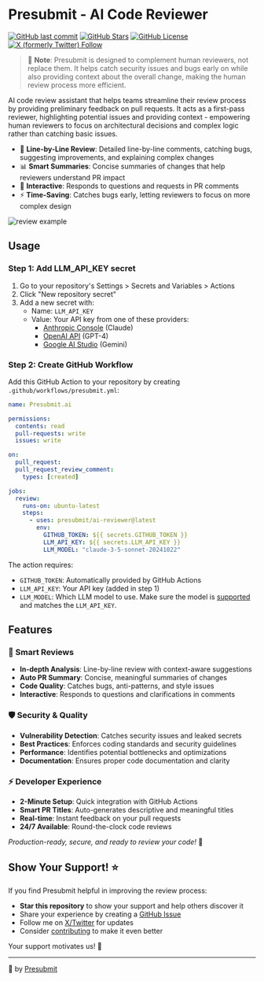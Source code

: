 # Presubmit - AI Code Reviewer

[![GitHub last commit](https://img.shields.io/github/last-commit/presubmit/ai-reviewer)](https://github.com/presubmit/ai-reviewer/commits)
[![GitHub Stars](https://img.shields.io/github/stars/presubmit/ai-reviewer?style=social)](https://github.com/presubmit/ai-reviewer/stargazers)
[![GitHub License](https://img.shields.io/github/license/presubmit/ai-reviewer?color=yellow)](https://github.com/presubmit/ai-reviewer/blob/main/LICENSE)
[![X (formerly Twitter) Follow](https://img.shields.io/twitter/follow/presubmitai?style=social)](https://x.com/intent/follow?screen_name=presubmitai)

> 🤝 **Note**: Presubmit is designed to complement human reviewers, not replace them. It helps catch security issues and bugs early on while also providing context about the overall change, making the human review process more efficient.

AI code review assistant that helps teams streamline their review process by providing preliminary feedback on pull requests. It acts as a first-pass reviewer, highlighting potential issues and providing context - empowering human reviewers to focus on architectural decisions and complex logic rather than catching basic issues.

- 📝 **Line-by-Line Review**: Detailed line-by-line comments, catching bugs, suggesting improvements, and explaining complex changes
- 📊 **Smart Summaries**: Concise summaries of changes that help reviewers understand PR impact
- 💬 **Interactive**: Responds to questions and requests in PR comments
- ⚡ **Time-Saving**: Catches bugs early, letting reviewers to focus on more complex design

![review example](https://github.com/presubmit/ai-reviewer/blob/main/assets/review_example.png?raw=true)

## Usage

### Step 1: Add LLM_API_KEY secret

1. Go to your repository's Settings > Secrets and Variables > Actions
2. Click "New repository secret"
3. Add a new secret with:
   - Name: `LLM_API_KEY`
   - Value: Your API key from one of these providers:
     - [Anthropic Console](https://console.anthropic.com/) (Claude)
     - [OpenAI API](https://platform.openai.com/api-keys) (GPT-4)
     - [Google AI Studio](https://aistudio.google.com/app/apikeys) (Gemini)

### Step 2: Create GitHub Workflow

Add this GitHub Action to your repository by creating `.github/workflows/presubmit.yml`:

```yaml
name: Presubmit.ai

permissions:
  contents: read
  pull-requests: write
  issues: write

on:
  pull_request:
  pull_request_review_comment:
    types: [created]

jobs:
  review:
    runs-on: ubuntu-latest
    steps:
      - uses: presubmit/ai-reviewer@latest
        env:
          GITHUB_TOKEN: ${{ secrets.GITHUB_TOKEN }}
          LLM_API_KEY: ${{ secrets.LLM_API_KEY }}
          LLM_MODEL: "claude-3-5-sonnet-20241022"
```

The action requires:

- `GITHUB_TOKEN`: Automatically provided by GitHub Actions
- `LLM_API_KEY`: Your API key (added in step 1)
- `LLM_MODEL`: Which LLM model to use. Make sure the model is [supported](https://github.com/presubmit/ai-reviewer/blob/main/src/ai.ts) and matches the `LLM_API_KEY`.

## Features

### 🤖 Smart Reviews

- **In-depth Analysis**: Line-by-line review with context-aware suggestions
- **Auto PR Summary**: Concise, meaningful summaries of changes
- **Code Quality**: Catches bugs, anti-patterns, and style issues
- **Interactive**: Responds to questions and clarifications in comments

### 🛡️ Security & Quality

- **Vulnerability Detection**: Catches security issues and leaked secrets
- **Best Practices**: Enforces coding standards and security guidelines
- **Performance**: Identifies potential bottlenecks and optimizations
- **Documentation**: Ensures proper code documentation and clarity

### ⚡ Developer Experience

- **2-Minute Setup**: Quick integration with GitHub Actions
- **Smart PR Titles**: Auto-generates descriptive and meaningful titles
- **Real-time**: Instant feedback on your pull requests
- **24/7 Available**: Round-the-clock code reviews

_Production-ready, secure, and ready to review your code!_ 🚀

## Show Your Support! ⭐

If you find Presubmit helpful in improving the review process:

- **Star this repository** to show your support and help others discover it
- Share your experience by creating a [GitHub Issue](https://github.com/presubmit/ai-reviewer/issues)
- Follow me on [X/Twitter](https://x.com/bdstanga) for updates
- Consider [contributing](CONTRIBUTING.md) to make it even better

Your support motivates us! 🙏

---

🖤 by [Presubmit](https://x.com/presubmitai)
